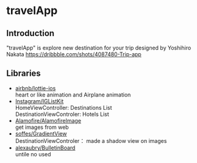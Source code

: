 # travelApp

## Introduction
"travelApp" is explore new destination for your trip
designed by  Yoshihiro Nakata https://dribbble.com/shots/4087480-Trip-app

## Libraries
* [airbnb/lottie-ios](https://github.com/airbnb/lottie-ios)  
heart or like animation and Airplane animation
* [Instagram/IGListKit](https://github.com/Instagram/IGListKit)  
HomeViewController: Destinations List  
DestinationViewControler: Hotels List
* [Alamofire/AlamofireImage](https://github.com/Alamofire/AlamofireImage)  
get images from web
* [soffes/GradientView](https://github.com/soffes/GradientView)  
DestinationViewControler： made a shadow view on images
* [alexaubry/BulletinBoard](https://github.com/alexaubry/BulletinBoard)  
untile no used
